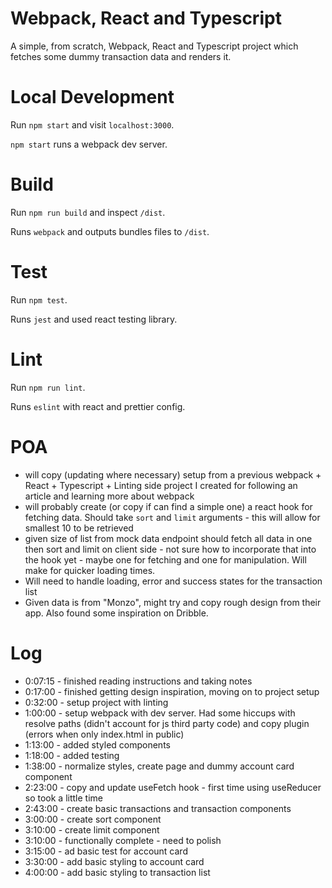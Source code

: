 # Webpack, React and Typescript

A simple, from scratch, Webpack, React and Typescript project which fetches some dummy transaction data and renders it.

# Local Development

Run `npm start` and visit `localhost:3000`.

`npm start` runs a webpack dev server.

# Build

Run `npm run build` and inspect `/dist`.

Runs `webpack` and outputs bundles files to `/dist`.

# Test

Run `npm test`.

Runs `jest` and used react testing library.

# Lint

Run `npm run lint`.

Runs `eslint` with react and prettier config.

# POA

- will copy (updating where necessary) setup from a previous webpack + React + Typescript + Linting side project I created for following an article and learning more about webpack
- will probably create (or copy if can find a simple one) a react hook for fetching data. Should take `sort` and `limit` arguments - this will allow for smallest 10 to be retrieved
- given size of list from mock data endpoint should fetch all data in one then sort and limit on client side - not sure how to incorporate that into the hook yet - maybe one for fetching and one for manipulation. Will make for quicker loading times.
- Will need to handle loading, error and success states for the transaction list
- Given data is from "Monzo", might try and copy rough design from their app. Also found some inspiration on Dribble.

# Log

- 0:07:15 - finished reading instructions and taking notes
- 0:17:00 - finished getting design inspiration, moving on to project setup
- 0:32:00 - setup project with linting
- 1:00:00 - setup webpack with dev server. Had some hiccups with resolve paths (didn't account for js third party code) and copy plugin (errors when only index.html in public)
- 1:13:00 - added styled components
- 1:18:00 - added testing
- 1:38:00 - normalize styles, create page and dummy account card component
- 2:23:00 - copy and update useFetch hook - first time using useReducer so took a little time
- 2:43:00 - create basic transactions and transaction components
- 3:00:00 - create sort component
- 3:10:00 - create limit component
- 3:10:00 - functionally complete - need to polish
- 3:15:00 - ad basic test for account card
- 3:30:00 - add basic styling to account card
- 4:00:00 - add basic styling to transaction list
